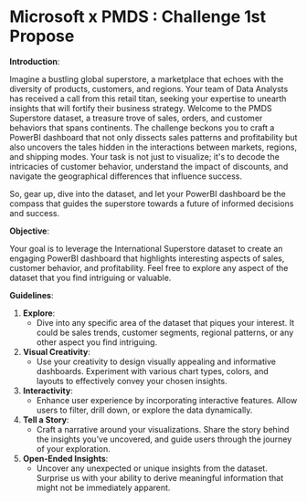 # Microsoft x PMDS : Challenge 1st Propose

**Introduction**:

Imagine a bustling global superstore, a marketplace that echoes with the diversity of products, customers, and regions. Your team of Data Analysts has received a call from this retail titan, seeking your expertise to unearth insights that will fortify their business strategy. Welcome to the PMDS Superstore dataset, a treasure trove of sales, orders, and customer behaviors that spans continents.
The challenge beckons you to craft a PowerBI dashboard that not only dissects sales patterns and profitability but also uncovers the tales hidden in the interactions between markets, regions, and shipping modes. Your task is not just to visualize; it's to decode the intricacies of customer behavior, understand the impact of discounts, and navigate the geographical differences that influence success.

So, gear up, dive into the dataset, and let your PowerBI dashboard be the compass that guides the superstore towards a future of informed decisions and success.

**Objective**:

Your goal is to leverage the International Superstore dataset to create an engaging PowerBI dashboard that highlights interesting aspects of sales, customer behavior, and profitability. Feel free to explore any aspect of the dataset that you find intriguing or valuable.

**Guidelines**:
1. **Explore**:
   - Dive into any specific area of the dataset that piques your interest. It could be sales trends, customer segments, regional patterns, or any other aspect you find intriguing.
2. **Visual Creativity**:
   - Use your creativity to design visually appealing and informative dashboards. Experiment with various chart types, colors, and layouts to effectively convey your chosen insights.
3. **Interactivity**:
   - Enhance user experience by incorporating interactive features. Allow users to filter, drill down, or explore the data dynamically.
4. **Tell a Story**:
   - Craft a narrative around your visualizations. Share the story behind the insights you've uncovered, and guide users through the journey of your exploration.
5. **Open-Ended Insights**:
   - Uncover any unexpected or unique insights from the dataset. Surprise us with your ability to derive meaningful information that might not be immediately apparent.
